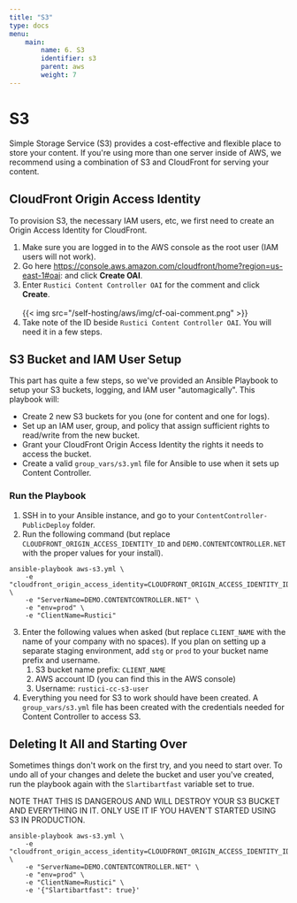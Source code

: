 ```yaml
---
title: "S3"
type: docs
menu:
    main:
        name: 6. S3
        identifier: s3
        parent: aws
        weight: 7
---
```


# S3

Simple Storage Service (S3) provides a cost-effective and flexible place to store your content.  If you're using more than one server inside of AWS, we recommend using a combination of S3 and CloudFront for serving your content.

## CloudFront Origin Access Identity

To provision S3, the necessary IAM users, etc, we first need to create an Origin Access Identity for CloudFront.

1. Make sure you are logged in to the AWS console as the root user (IAM users will not work).
2. Go here https://console.aws.amazon.com/cloudfront/home?region=us-east-1#oai: and click **Create OAI**.
3. Enter `Rustici Content Controller OAI` for the comment and click **Create**.<br><br>{{< img src="/self-hosting/aws/img/cf-oai-comment.png" >}}
4. Take note of the ID beside `Rustici Content Controller OAI`.  You will need it in a few steps.

## S3 Bucket and IAM User Setup

This part has quite a few steps, so we've provided an Ansible Playbook to setup your S3 buckets, logging, and IAM user "automagically".  This playbook will:

* Create 2 new S3 buckets for you (one for content and one for logs).
* Set up an IAM user, group, and policy that assign sufficient rights to read/write from the new bucket.
* Grant your CloudFront Origin Access Identity the rights it needs to access the bucket.
* Create a valid `group_vars/s3.yml` file for Ansible to use when it sets up Content Controller.

### Run the Playbook

1. SSH in to your Ansible instance, and go to your `ContentController-PublicDeploy` folder.
2. Run the following command (but replace `CLOUDFRONT_ORIGIN_ACCESS_IDENTITY_ID` and `DEMO.CONTENTCONTROLLER.NET` with the proper values for your install).
```
ansible-playbook aws-s3.yml \
    -e "cloudfront_origin_access_identity=CLOUDFRONT_ORIGIN_ACCESS_IDENTITY_ID" \
    -e "ServerName=DEMO.CONTENTCONTROLLER.NET" \
    -e "env=prod" \
    -e "ClientName=Rustici"
```
3. Enter the following values when asked (but replace `CLIENT_NAME` with the name of your company with no spaces).  If you plan on setting up a separate staging environment, add `stg` or `prod` to your bucket name prefix and username.
	1. S3 bucket name prefix: `CLIENT_NAME`
	2. AWS account ID (you can find this in the AWS console)
	3. Username: `rustici-cc-s3-user`
4. Everything you need for S3 to work should have been created.  A `group_vars/s3.yml` file has been created with the credentials needed for Content Controller to access S3.

## Deleting It All and Starting Over

Sometimes things don't work on the first try, and you need to start over. To undo all of your changes and delete the bucket and user you've created, run the playbook again with the `Slartibartfast` variable set to true.

NOTE THAT THIS IS DANGEROUS AND WILL DESTROY YOUR S3 BUCKET AND EVERYTHING IN IT. ONLY USE IT IF YOU HAVEN'T STARTED USING S3 IN PRODUCTION.

```
ansible-playbook aws-s3.yml \
    -e "cloudfront_origin_access_identity=CLOUDFRONT_ORIGIN_ACCESS_IDENTITY_ID" \
    -e "ServerName=DEMO.CONTENTCONTROLLER.NET" \
    -e "env=prod" \
    -e "ClientName=Rustici" \
    -e '{"Slartibartfast": true}'
```
